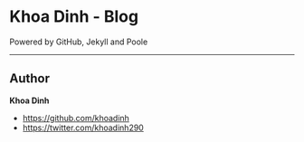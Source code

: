# Khoa Dinh - Blog

Powered by GitHub, Jekyll and Poole

-----

## Author

**Khoa Dinh**
- <https://github.com/khoadinh>
- <https://twitter.com/khoadinh290>

